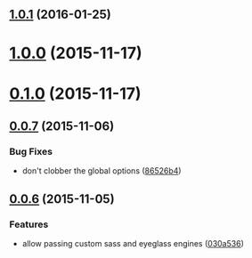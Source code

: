 <a name="1.0.1"></a>
## [1.0.1](https://github.com/sass-eyeglass/eyeglass-dev-testutils/compare/v1.0.0...v1.0.1) (2016-01-25)




<a name="1.0.0"></a>
# [1.0.0](https://github.com/sass-eyeglass/eyeglass-dev-testutils/compare/v0.1.0...v1.0.0) (2015-11-17)




<a name="0.1.0"></a>
# [0.1.0](https://github.com/sass-eyeglass/eyeglass-dev-testutils/compare/v0.0.7...v0.1.0) (2015-11-17)




<a name="0.0.7"></a>
## [0.0.7](https://github.com/sass-eyeglass/eyeglass-dev-testutils/compare/v0.0.6...v0.0.7) (2015-11-06)


### Bug Fixes

* don't clobber the global options ([86526b4](https://github.com/sass-eyeglass/eyeglass-dev-testutils/commit/86526b4))



<a name="0.0.6"></a>
## [0.0.6](https://github.com/sass-eyeglass/eyeglass-dev-testutils/compare/v0.0.5...v0.0.6) (2015-11-05)


### Features

* allow passing custom sass and eyeglass engines ([030a536](https://github.com/sass-eyeglass/eyeglass-dev-testutils/commit/030a536))



